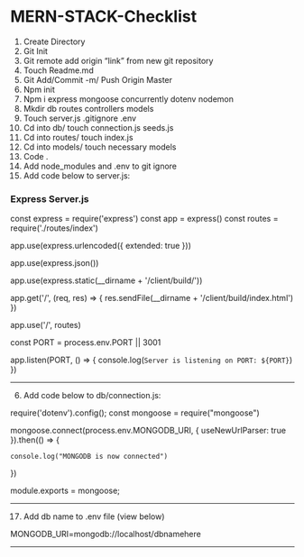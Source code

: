 # MERN-STACK-Checklist

1. Create Directory 
2. Git Init 
3. Git remote add origin “link” from new git repository 
4. Touch Readme.md 
5. Git Add/Commit -m/ Push Origin Master
6. Npm init 
7. Npm i express mongoose concurrently dotenv nodemon 
8. Mkdir db routes controllers models 
9. Touch server.js .gitignore .env 
10. Cd into db/ touch connection.js seeds.js 
11. Cd into routes/ touch index.js
12. Cd into models/ touch necessary models 
13. Code . 
14. Add node_modules and .env to git ignore 
15. Add code below to server.js: 

### Express Server.js
const express = require('express')
const app = express()
const routes = require('./routes/index')

app.use(express.urlencoded({
    extended: true
}))

app.use(express.json())

app.use(express.static(__dirname + '/client/build/'))

app.get('/', (req, res) => {
    res.sendFile(__dirname + '/client/build/index.html')
})

app.use('/', routes)

const PORT = process.env.PORT || 3001

app.listen(PORT, () => {
    console.log(`Server is listening on PORT: ${PORT}`)
})

---
6. Add code below to db/connection.js: 


require('dotenv').config();
const mongoose = require("mongoose")

mongoose.connect(process.env.MONGODB_URI, { useNewUrlParser: true }).then(() => {

    console.log("MONGODB is now connected")
})


module.exports = mongoose;

---

17. Add db name to .env file (view below) 


MONGODB_URI=mongodb://localhost/dbnamehere

---




